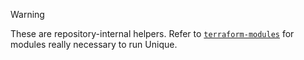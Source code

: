 > [!WARNING]  
> These are repository-internal helpers. Refer to [`terraform-modules`](https://github.com/Unique-AG/terraform-modules) for modules really necessary to run Unique.